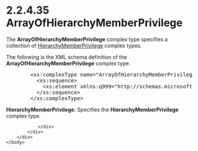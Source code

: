 <html dir="LTR" xmlns:mshelp="http://msdn.microsoft.com/mshelp" xmlns:ddue="http://ddue.schemas.microsoft.com/authoring/2003/5" xmlns:xlink="http://www.w3.org/1999/xlink" xmlns:tool="http://www.microsoft.com/tooltip">
    <head>
        <meta http-equiv="Content-Type" content="text/html; CHARSET=utf-8"></meta>
        <meta name="save" content="history"></meta>
        <title>2.2.4.35 ArrayOfHierarchyMemberPrivilege</title>
        <xml>
            <mshelp:toctitle title="2.2.4.35 ArrayOfHierarchyMemberPrivilege"></mshelp:toctitle>
            <mshelp:rltitle title="[MS-SSMDSWS-15]: ArrayOfHierarchyMemberPrivilege"></mshelp:rltitle>
            <mshelp:keyword index="A" term="5650daee-6c76-4184-a1e2-f71d2af1e08e"></mshelp:keyword>
            <mshelp:attr name="DCSext.ContentType" value="open specification"></mshelp:attr>
            <mshelp:attr name="AssetID" value="5650daee-6c76-4184-a1e2-f71d2af1e08e"></mshelp:attr>
            <mshelp:attr name="TopicType" value="kbRef"></mshelp:attr>
            <mshelp:attr name="DCSext.Title" value="[MS-SSMDSWS-15]: ArrayOfHierarchyMemberPrivilege" />
        </xml>
    </head>
    <body>
        <div id="header">
            <h1 class="heading">2.2.4.35 ArrayOfHierarchyMemberPrivilege</h1>
        </div>
        <div id="mainSection">
            <div id="mainBody">
                <div id="allHistory" class="saveHistory"></div>
                <div id="sectionSection0" class="section" name="collapseableSection">
                    

<p>The <b>ArrayOfHierarchyMemberPrivilege</b> complex type
specifies a collection of <a href="22d6a21c-407c-4929-9ca1-398c5fa61a37.htm">HierarchyMemberPrivilege</a>
complex types.</p>

<p>The following is the XML schema definition of the <b>ArrayOfHierarchyMemberPrivilege</b>
complex type.</p>

<dl>
<dd>
<div><pre>   &lt;xs:complexType name=&quot;ArrayOfHierarchyMemberPrivilege&quot;&gt;
     &lt;xs:sequence&gt;
       &lt;xs:element xmlns:q999=&quot;http://schemas.microsoft.com/sqlserver/masterdataservices/2009/09&quot; minOccurs=&quot;0&quot; maxOccurs=&quot;unbounded&quot; name=&quot;HierarchyMemberPrivilege&quot; nillable=&quot;true&quot; type=&quot;q999:HierarchyMemberPrivilege&quot; xmlns:xs=&quot;http://www.w3.org/2001/XMLSchema&quot; /&gt;
     &lt;/xs:sequence&gt;
   &lt;/xs:complexType&gt;
</pre></div>
</dd></dl>

<p><b>HierarchyMemberPrivilege</b>: Specifies the <b>HierarchyMemberPrivilege</b>
complex type.</p>


                </div>
            </div>
        </div>
    </body>
</html>